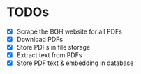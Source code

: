 # TODOs

- [x] Scrape the BGH website for all PDFs
- [x] Download PDFs
- [x] Store PDFs in file storage
- [x] Extract text from PDFs
- [x] Store PDF text & embedding in database
